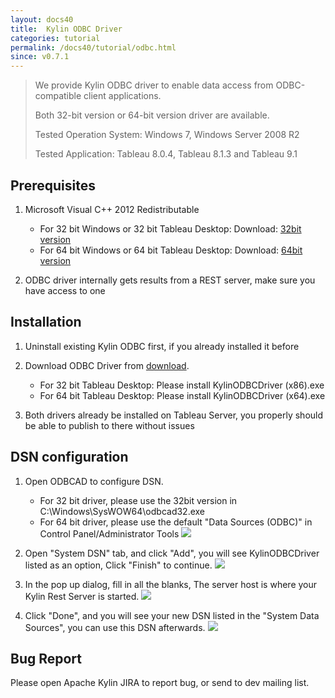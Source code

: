 ```yaml
---
layout: docs40
title:  Kylin ODBC Driver
categories: tutorial
permalink: /docs40/tutorial/odbc.html
since: v0.7.1
---
```


> We provide Kylin ODBC driver to enable data access from ODBC-compatible client applications.
> 
> Both 32-bit version or 64-bit version driver are available.
> 
> Tested Operation System: Windows 7, Windows Server 2008 R2
> 
> Tested Application: Tableau 8.0.4, Tableau 8.1.3 and Tableau 9.1

## Prerequisites
1. Microsoft Visual C++ 2012 Redistributable 
   * For 32 bit Windows or 32 bit Tableau Desktop: Download: [32bit version](http://download.microsoft.com/download/1/6/B/16B06F60-3B20-4FF2-B699-5E9B7962F9AE/VSU_4/vcredist_x86.exe) 
   * For 64 bit Windows or 64 bit Tableau Desktop: Download: [64bit version](http://download.microsoft.com/download/1/6/B/16B06F60-3B20-4FF2-B699-5E9B7962F9AE/VSU_4/vcredist_x64.exe)


2. ODBC driver internally gets results from a REST server, make sure you have access to one

## Installation
1. Uninstall existing Kylin ODBC first, if you already installed it before
2. Download ODBC Driver from [download](../../download/).
   * For 32 bit Tableau Desktop: Please install KylinODBCDriver (x86).exe
   * For 64 bit Tableau Desktop: Please install KylinODBCDriver (x64).exe

3. Both drivers already be installed on Tableau Server, you properly should be able to publish to there without issues

## DSN configuration
1. Open ODBCAD to configure DSN.
	* For 32 bit driver, please use the 32bit version in C:\Windows\SysWOW64\odbcad32.exe
	* For 64 bit driver, please use the default "Data Sources (ODBC)" in Control Panel/Administrator Tools
![]( /images/Kylin-ODBC-DSN/1.png)

2. Open "System DSN" tab, and click "Add", you will see KylinODBCDriver listed as an option, Click "Finish" to continue.
![]( /images/Kylin-ODBC-DSN/2.png)

3. In the pop up dialog, fill in all the blanks, The server host is where your Kylin Rest Server is started.
![]( /images/Kylin-ODBC-DSN/3.png)

4. Click "Done", and you will see your new DSN listed in the "System Data Sources", you can use this DSN afterwards.
![]( /images/Kylin-ODBC-DSN/4.png)

## Bug Report
Please open Apache Kylin JIRA to report bug, or send to dev mailing list.
